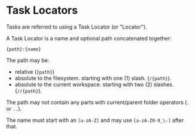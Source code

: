 # Task Locators

Tasks are referred to using a Task Locator (or "Locator").

A Task Locator is a name and optional path concatenated together:

```
{path}:{name}
```

The path may be:

- relative (`{path}`)
- absolute to the filesystem. starting with one (1) slash. (`/{path}`).
- absolute to the current workspace. starting with two (2) slashes. (`//{path}`).

The path may not contain any parts with current/parent folder operators (`.` or `..`). 

The name must start with an `[a-zA-Z]` and may use `[a-zA-Z0-9_\-]` after that.


